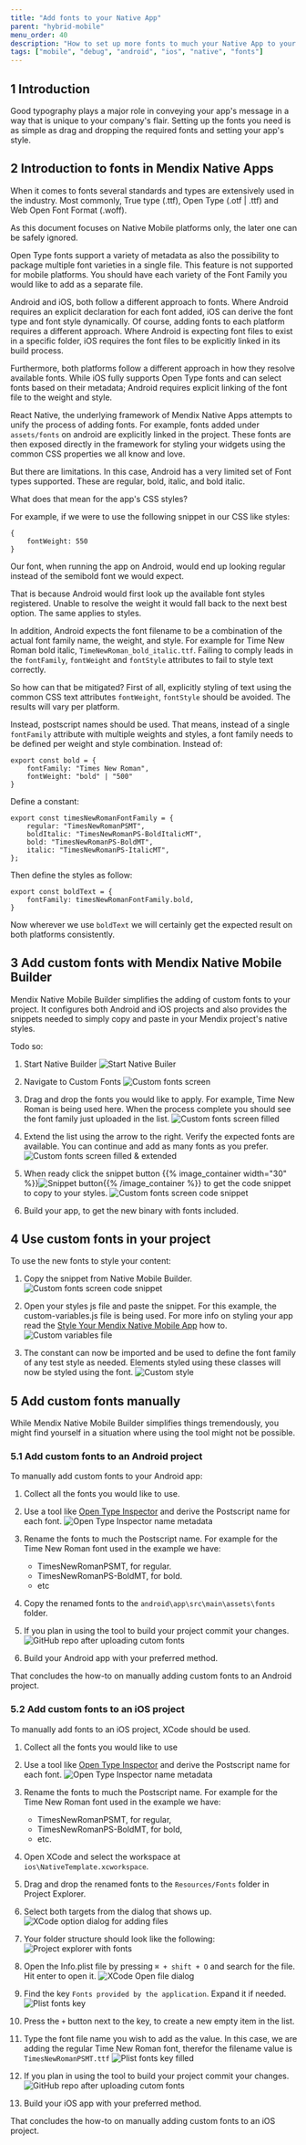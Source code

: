 ```yaml
---
title: "Add fonts to your Native App"
parent: "hybrid-mobile"
menu_order: 40
description: "How to set up more fonts to much your Native App to your design"
tags: ["mobile", "debug", "android", "ios", "native", "fonts"]
---
```


## 1 Introduction

Good typography plays a major role in conveying your app's message in a way that is unique to your company's flair. Setting up the fonts you need is as simple as drag and dropping the required fonts and setting your app's style. 

## 2 Introduction to fonts in Mendix Native Apps
When it comes to fonts several standards and types are extensively used in the industry. Most commonly, True type (.ttf), Open Type (.otf | .ttf) and Web Open Font Format (.woff). 

As this document focuses on Native Mobile platforms only, the later one can be safely ignored. 

Open Type fonts support a variety of metadata as also the possibility to package multiple font varieties in a single file. This feature is not supported for mobile platforms. You should have each variety of the Font Family you would like to add as a separate file. 

Android and iOS, both follow a different approach to fonts. Where Android requires an explicit declaration for each font added, iOS can derive the font type and font style dynamically. Of course, adding fonts to each platform requires a different approach. Where Android is expecting font files to exist in a specific folder, iOS requires the font files to be explicitly linked in its build process. 

Furthermore, both platforms follow a different approach in how they resolve available fonts. While iOS fully supports Open Type fonts and can select fonts based on their metadata; Android requires explicit linking of the font file to the weight and style.

React Native, the underlying framework of Mendix Native Apps attempts to unify the process of adding fonts. For example, fonts added under `assets/fonts` on android are explicitly linked in the project. These fonts are then exposed directly in the framework for styling your widgets using the common CSS properties we all know and love.

But there are limitations. In this case, Android has a very limited set of Font types supported. These are regular, bold, italic, and bold italic.

What does that mean for the app's CSS styles? 

For example, if we were to use the following snippet in our CSS like styles:
```
{ 
    fontWeight: 550
}
```
Our font, when running the app on Android, would end up looking regular instead of the semibold font we would expect. 

That is because Android would first look up the available font styles registered. Unable to resolve the weight it would fall back to the next best option. The same applies to styles.

In addition, Android expects the font filename to be a combination of the actual font family name, the weight, and style. For example for Time New Roman bold italic, `TimeNewRoman_bold_italic.ttf`. Failing to comply leads in the `fontFamily`, `fontWeight` and `fontStyle` attributes to fail to style text correctly.

So how can that be mitigated? 
First of all, explicitly styling of text using the common CSS text attributes `fontWeight`, `fontStyle` should be avoided. The results will vary per platform. 

Instead, postscript names should be used. That means, instead of a single `fontFamily` attribute with multiple weights and styles, a font family needs to be defined per weight and style combination.
Instead of: 
```
export const bold = {
    fontFamily: "Times New Roman",
    fontWeight: "bold" | "500"
}
```
Define a constant: 
```
export const timesNewRomanFontFamily = {
    regular: "TimesNewRomanPSMT",
    boldItalic: "TimesNewRomanPS-BoldItalicMT",
    bold: "TimesNewRomanPS-BoldMT",
    italic: "TimesNewRomanPS-ItalicMT",
};
```
Then define the styles as follow: 
```
export const boldText = { 
    fontFamily: timesNewRomanFontFamily.bold,
}
```
Now wherever we use `boldText` we will certainly get the expected result on both platforms consistently.

## 3 Add custom fonts with Mendix Native Mobile Builder 

Mendix Native Mobile Builder simplifies the adding of custom fonts to your project. It configures both Android and iOS projects and also provides the snippets needed to simply copy and paste in your Mendix project's native styles.

Todo so: 

1. Start Native Builder
![Start Native Builer](./attachments/nbui/start-nbui.png)

1. Navigate to Custom Fonts
![Custom fonts screen](./attachments/nbui/advanced-fonts.png)

1. Drag and drop the fonts you would like to apply. For example, Time New Roman is being used here. When the process complete you should see the font family just uploaded in the list.
![Custom fonts screen filled](./attachments/nbui/advanced-fonts2.png)

1. Extend the list using the arrow to the right. Verify the expected fonts are available. You can continue and add as many fonts as you prefer. 
![Custom fonts screen filled & extended](./attachments/nbui/advanced-fonts2.png)

1. When ready click the snippet button {{% image_container width="30" %}}![Snippet button](./attachments/nbui/advanced-fonts-snippet.png){{% /image_container %}} to get the code snippet to copy to your styles.
![Custom fonts screen code snippet](./attachments/nbui/advanced-fonts4.png)

1. Build your app, to get the new binary with fonts included. 

## 4 Use custom fonts in your project

To use the new fonts to style your content:

1. Copy the snippet from Native Mobile Builder.
![Custom fonts screen code snippet](./attachments/nbui/advanced-fonts4.png)

1. Open your styles js file and paste the snippet. For this example, the custom-variables.js file is being used. For more info on styling your app read the [Style Your Mendix Native Mobile App](https://docs.mendix.com/howto/mobile/how-to-use-native-styling#1-introduction) how to.
![Custom variables file](./attachments/nbui/custom-variables.png)

1. The constant can now be imported and be used to define the font family of any test style as needed. Elements styled using these classes will now be styled using the font.
![Custom style](./attachments/nbui/custom-style.png)

## 5 Add custom fonts manually

While Mendix Native Mobile Builder simplifies things tremendously, you might find yourself in a situation where using the tool might not be possible.

### 5.1 Add custom fonts to an Android project
To manually add custom fonts to your Android app: 

1. Collect all the fonts you would like to use.

1. Use a tool like [Open Type Inspector](https://opentype.js.org/font-inspector.html) and derive the Postscript name for each font. 
![Open Type Inspector name metadata](./attachments/nbui/postscript-name.png)

1. Rename the fonts to much the Postscript name. For example for the Time New Roman font used in the example we have: 
    * TimesNewRomanPSMT, for regular.
    * TimesNewRomanPS-BoldMT, for bold.
    * etc

1. Copy the renamed fonts to the `android\app\src\main\assets\fonts` folder.

1. If you plan in using the tool to build your project commit your changes.
![GitHub repo after uploading cutom fonts](./attachments/nbui/custom-fonts-android-repo.png)

1. Build your Android app with your preferred method.

That concludes the how-to on manually adding custom fonts to an Android project.

### 5.2 Add custom fonts to an iOS project

To manually add fonts to an iOS project, XCode should be used. 

1. Collect all the fonts you would like to use

1. Use a tool like [Open Type Inspector](https://opentype.js.org/font-inspector.html) and derive the Postscript name for each font. 
![Open Type Inspector name metadata](./attachments/nbui/postscript-name.png)

1. Rename the fonts to much the Postscript name. For example for the Time New Roman font used in the example we have: 
    * TimesNewRomanPSMT, for regular,
    * TimesNewRomanPS-BoldMT, for bold,
    * etc.

1. Open XCode and select the workspace at `ios\NativeTemplate.xcworkspace`.

1. Drag and drop the renamed fonts to the `Resources/Fonts` folder in Project Explorer. 

1. Select both targets from the dialog that shows up. 
![XCode option dialog for adding files](./attachments/nbui/custom-fonts-xcode-dialog.png)

1. Your folder structure should look like the following:
![Project explorer with fonts](./attachments/nbui/custom-fonts-project-explorer-filled.png)

1. Open the Info.plist file by pressing `⌘ + shift + O` and search for the file. 
Hit enter to open it.
![XCode Open file dialog](./attachments/nbui/xcode-open-infoplist.png)

1. Find the key `Fonts provided by the application`. Expand it if needed.
![Plist fonts key](./attachments/nbui/xcode-plist-fonts.png)

1. Press the `+` button next to the key, to create a new empty item in the list.

1. Type the font file name you wish to add as the value. In this case, we are adding the regular Time New Roman font, therefor the filename value is `TimesNewRomanPSMT.ttf`
![Plist fonts key filled](./attachments/nbui/xcode-plist-fonts-filled.png)

1. If you plan in using the tool to build your project commit your changes.
![GitHub repo after uploading cutom fonts](./attachments/nbui/custom-fonts-ios-repo.png)

1. Build your iOS app with your preferred method.

That concludes the how-to on manually adding custom fonts to an iOS project.